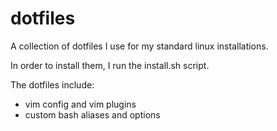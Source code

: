 # dotfiles

A collection of dotfiles I use for my standard linux installations.

In order to install them, I run the install.sh script.

The dotfiles include:
* vim config and vim plugins
* custom bash aliases and options
